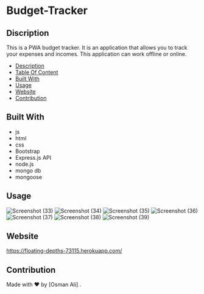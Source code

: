 # Budget-Tracker

## Discription
This is a PWA budget tracker. It is an application that allows you to track your expenses and incomes. This application can work offline or online.

- [Description](#description)
- [Table Of Content](#table-of-content)
- [Built With](#built-with)
- [Usage](#usage)
- [Website](#website)
- [Contribution](#contribution)

## Built With
* js
* html
* css
* Bootstrap
* Express.js API
* node.js
* mongo db
* mongoose

## Usage




![Screenshot (33)](https://user-images.githubusercontent.com/100746995/187059809-7f13e5bb-93f0-43e7-908e-b4be3572968d.png)
![Screenshot (34)](https://user-images.githubusercontent.com/100746995/187059831-1c59116e-dfca-4e6c-8435-db4b3ac93395.png)
![Screenshot (35)](https://user-images.githubusercontent.com/100746995/187059834-15433f96-1d51-4d52-8250-4685f67a0235.png)
![Screenshot (36)](https://user-images.githubusercontent.com/100746995/187059835-9a917604-caf0-43aa-950c-ee97045461ed.png)
![Screenshot (37)](https://user-images.githubusercontent.com/100746995/187059836-46de6162-8b80-44ee-b552-4fcc6d4c609b.png)
![Screenshot (38)](https://user-images.githubusercontent.com/100746995/187059837-f304e871-f803-4520-be0c-8bbb17a1a488.png)
![Screenshot (39)](https://user-images.githubusercontent.com/100746995/187059839-482c9d5a-c0c6-43aa-bbc1-a0e6b01b7d2f.png)













## Website
 https://floating-depths-73115.herokuapp.com/
 
## Contribution
Made with ❤️ by [Osman Ali] .
